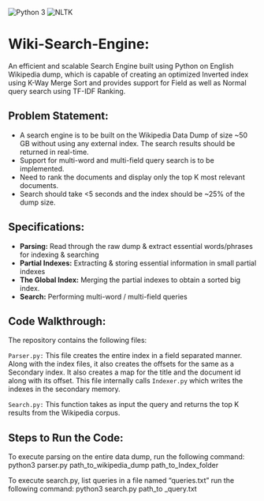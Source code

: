 ![Python 3](https://img.shields.io/badge/Python-3-green) ![NLTK](https://img.shields.io/badge/NLTK-3.5-green)


# Wiki-Search-Engine:
An efficient and scalable Search Engine built using Python on English Wikipedia dump, which is capable of creating an optimized Inverted index using K-Way Merge Sort and provides support for Field as well as Normal query search using TF-IDF Ranking.

## Problem Statement:
- A search engine is to be built on the Wikipedia Data Dump of size ~50 GB without using any external index. The search results should be returned in real-time. 
- Support for multi-word and multi-field query search is to be implemented.
- Need to rank the documents and display only the top K most relevant documents.
- Search should take <5 seconds and the index should be ~25% of the dump size.

## Specifications:

- **Parsing:** Read through the raw dump & extract essential words/phrases for indexing & searching
- **Partial Indexes:** Extracting & storing essential information in small partial indexes
- **The Global Index:** Merging the partial indexes to obtain a sorted big index.
- **Search:** Performing multi-word / multi-field queries

## Code Walkthrough:

The repository contains the following files:

`Parser.py:` This file creates the entire index in a field separated manner. Along with the index files, it also creates the offsets for the same as a Secondary index. It also creates a map for the title and the document id along with its offset. This file internally calls `Indexer.py` which writes the indexes in the secondary memory. 

`Search.py:` This function takes as input the query and returns the top K results from the Wikipedia corpus. 

## Steps to Run the Code:

To execute parsing on the entire data dump, run the following command: python3 parser.py path_to_wikipedia_dump path_to_Index_folder

To execute search.py, list queries in a file named “queries.txt” run the following command: python3 search.py path_to _query.txt
